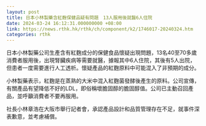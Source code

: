 ```yaml
---
layout: post
title: 日本小林製藥含紅麴保健品疑有問題　13人服用後就醫6人住院
date: 2024-03-24 16:12:31.000000000 +08:00
link: https://news.rthk.hk/rthk/ch/component/k2/1746017-20240324.htm
categories: rthk
---
```


日本小林製藥公司生產含有紅麴成分的保健食品懷疑出現問題，13名40至70多歲消費者服用後，出現腎臟疾病等需要就醫，據報其中6人住院，其後有5人出院，但患者一度需要進行人工透析。懷疑產品的紅麴原料中可能混入了非預期的成分。

小林製藥表示，紅麴是在蒸熟的大米中混入紅麴菌發酵後產生的原料。公司宣傳，有關產品有望降低不好的LDL，即俗稱壞膽固醇的膽固醇值。公司已主動召回產品，並呼籲消費者不要再服用。

社長小林章浩在大阪市舉行記者會，承認產品設計和品質管理存在不足，就事件深表歉意，並考慮補償。

